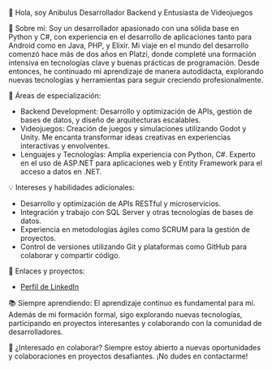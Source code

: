 👋 Hola, soy Anibulus
Desarrollador Backend y Entusiasta de Videojuegos

🌟 Sobre mí:
Soy un desarrollador apasionado con una sólida base en Python y C#, con experiencia en el desarrollo de aplicaciones tanto para Android como en Java, PHP, y Elixir. Mi viaje en el mundo del desarrollo comenzó hace más de dos años en Platzi, donde completé una formación intensiva en tecnologías clave y buenas prácticas de programación. Desde entonces, he continuado mi aprendizaje de manera autodidacta, explorando nuevas tecnologías y herramientas para seguir creciendo profesionalmente.

🚀 Áreas de especialización:

- Backend Development: Desarrollo y optimización de APIs, gestión de bases de datos, y diseño de arquitecturas escalables.
- Videojuegos: Creación de juegos y simulaciones utilizando Godot y Unity. Me encanta transformar ideas creativas en experiencias interactivas y envolventes.
- Lenguajes y Tecnologías: Amplia experiencia con Python, C#. Experto en el uso de ASP.NET para aplicaciones web y Entity Framework para el acceso a datos en .NET.

💡 Intereses y habilidades adicionales:

- Desarrollo y optimización de APIs RESTful y microservicios.
- Integración y trabajo con SQL Server y otras tecnologías de bases de datos.
- Experiencia en metodologías ágiles como SCRUM para la gestión de proyectos.
- Control de versiones utilizando Git y plataformas como GitHub para colaborar y compartir código.

🔗 Enlaces y proyectos:

- [Perfil de LinkedIn](www.linkedin.com/in/anibulus)

📚 Siempre aprendiendo:
El aprendizaje continuo es fundamental para mí. Además de mi formación formal, sigo explorando nuevas tecnologías, participando en proyectos interesantes y colaborando con la comunidad de desarrolladores.

💬 ¿Interesado en colaborar?
Siempre estoy abierto a nuevas oportunidades y colaboraciones en proyectos desafiantes. ¡No dudes en contactarme!


